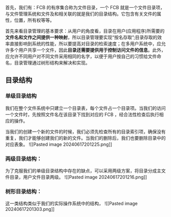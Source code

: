 首先，我们有：FCB 的有序集合称为文件目录，一个 FCB 就是一个文件目录项，与文件管理系统和文件及和相关联的就是我们的目录结构。它包含有关文件的属性，位置，所有权等等。

首先来看目录管理的基本要求：从用户的角度看，目录在用户(应用程序)所需要的**文件名和文作之间提供一种映射**，所以目录管理要实现“按名存取”;目录存取的效率直接影响到系统的性能，所以要提高对目录的检索速度；在多用户系统中，应允许多个用户共享一个文件，因此**目录还需要提供用于控制访问文件的信息**。此外，应允许不同用户对不同文件采用相同的名字，以便于用户按自己的习惯给文件命名，目录管理通过树形结构来解决和实现。

## 目录结构
### 单级目录结构
我们在整个文件系统中只建立一个目录表，每个文件占一个目录项。当我们的访问一个文件时，先按照文件名在该目录下找到对应的 FCB ，经合法性检查后执行相应的操作。

当我们的创建一个新的文件的时候，我们必须先检查所有的目录索引项，确保没有重复，我们才能够创建我们的新的文件。当我们的删除后，我们也要删除目录中的对应表象。
![[Pasted image 20240617201225.png]]
### 两级目录结构：
为了克服我们的单级目录结构中存在的缺点，可以采用两级方案，将目录分成主文件目录，用户文件目录两级。
![[Pasted image 20240617201216.png]]

### 树形目录结构：
这一类结构类似于我们的实际操作系统中的结构，
![[Pasted image 20240617201303.png]]

